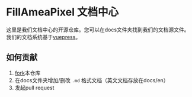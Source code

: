 # FillAmeaPixel 文档中心

这里是我们文档中心的开源仓库。您可以在docs文件夹找到我们的文档源文件。我们的文档系统基于[vuepress](https://vuepress.vuejs.org/zh/)。

## 如何贡献

1. [fork](https://github.com/FillAmeaPixelNetWork/docs/fork)本仓库
2. 在docs文件夹增加/删改 `.md` 格式文档（英文文档存放在docs/en）
3. 发起pull request